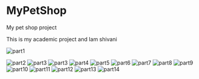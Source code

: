 # MyPetShop
My pet shop project

This is my academic project and Iam shivani

![part1](https://user-images.githubusercontent.com/35033507/73558824-f1d37c80-4421-11ea-8b8d-d9e126b5a3c9.png)

![part2](https://user-images.githubusercontent.com/35033507/73559199-9a81dc00-4422-11ea-9549-a5292cc4cd3a.png)
![part3](https://user-images.githubusercontent.com/35033507/73559209-a077bd00-4422-11ea-9e40-42cb482cf501.png)
![part3](https://user-images.githubusercontent.com/35033507/73559249-aff70600-4422-11ea-8330-442466732947.png)
![part4](https://user-images.githubusercontent.com/35033507/73559250-b08f9c80-4422-11ea-91a0-5744676d786f.png)
![part5](https://user-images.githubusercontent.com/35033507/73559251-b08f9c80-4422-11ea-99ac-b6ba685188fb.png)
![part6](https://user-images.githubusercontent.com/35033507/73559253-b08f9c80-4422-11ea-9acd-e2263e0e8d69.png)
![part7](https://user-images.githubusercontent.com/35033507/73559254-b08f9c80-4422-11ea-8275-016aa2e331db.png)
![part8](https://user-images.githubusercontent.com/35033507/73559255-b08f9c80-4422-11ea-807c-38961cbabdf7.png)
![part9](https://user-images.githubusercontent.com/35033507/73559257-b08f9c80-4422-11ea-990c-b19bb5a8b1c7.png)
![part10](https://user-images.githubusercontent.com/35033507/73559258-b1283300-4422-11ea-9e45-2273ddefa01d.png)
![part11](https://user-images.githubusercontent.com/35033507/73559260-b1283300-4422-11ea-978c-5092730d1f22.png)
![part12](https://user-images.githubusercontent.com/35033507/73559261-b1283300-4422-11ea-9c1c-7558e6531fb9.png)
![part13](https://user-images.githubusercontent.com/35033507/73559263-b1283300-4422-11ea-8d0f-dad9479de22a.png)
![part14](https://user-images.githubusercontent.com/35033507/73559264-b1283300-4422-11ea-9eab-d52235524714.png)

